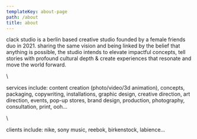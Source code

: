 ```yaml
---
templateKey: about-page
path: /about
title: about
---
```

clack studio is a berlin based creative studio founded by a female friends duo in 2021. sharing the same vision and being linked by the belief that anything is possible, the studio intends to elevate impactful concepts, tell stories with profound cultural depth & create experiences that resonate and move the world forward.

\    

services include: content creation (photo/video/3d animation), concepts, packaging, copywriting, installations, graphic design, creative direction, art direction, events, pop-up stores, brand design, production, photography, consultation, print, ooh...

\    

clients include: nike, sony music, reebok, birkenstock, labience...
